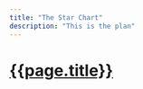 ```yaml
---
title: "The Star Chart"
description: "This is the plan"
---
```


# [{{page.title}}](https://maps.app.goo.gl/75U5Hyu2Tk3J1YWM9?g_st=i)


<!-- The first official stop on our Space Odyssey journey was to {{page.description}}

In your post, you can delve into the contrast between your expectations of historical authenticity and the reality of the 'tourist-trapped' atmosphere. Emphasizing the joy and laughter you shared with your partner in these discoveries can be a beautiful way to express how this journey is helping in healing and bringing light moments. Such stories not only resonate with your audience but also keep Anisa's spirit a part of your journey, as you embrace both the serious and lighter sides of travel.
-->


